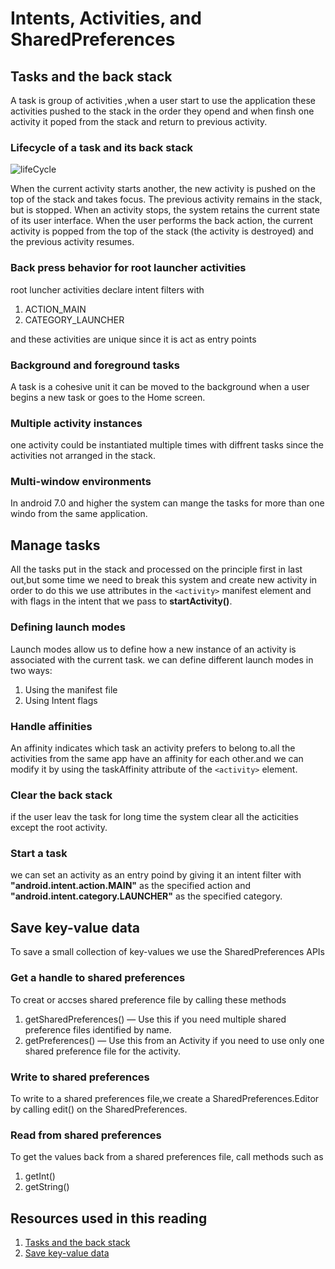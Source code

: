 # Intents, Activities, and SharedPreferences

## Tasks and the back stack

A task is group of activities ,when a user start to use the application these activities pushed to the stack in the order they opend and when finsh one activity it poped from the stack and return to previous activity.

### Lifecycle of a task and its back stack

![lifeCycle](https://developer.android.com/images/fundamentals/diagram_backstack.png)

When the current activity starts another, the new activity is pushed on the top of the stack and takes focus. The previous activity remains in the stack, but is stopped. When an activity stops, the system retains the current state of its user interface. When the user performs the back action, the current activity is popped from the top of the stack (the activity is destroyed) and the previous activity resumes.

### Back press behavior for root launcher activities

root luncher activities declare intent filters with

1. ACTION_MAIN
2. CATEGORY_LAUNCHER

and these activities are unique since it is act as entry points

### Background and foreground tasks

A task is a cohesive unit it can be moved to the background when a user begins a new task or goes to the Home screen.

### Multiple activity instances

one activity could be instantiated multiple times with diffrent tasks since the activities not arranged in the stack.

### Multi-window environments

In android 7.0 and higher the system can mange the tasks for more than one windo from the same application.

## Manage tasks

All the tasks put in the stack and processed on the principle first in last out,but some time we need to break this system and create new activity in order to do this we use  attributes in the `<activity>` manifest element and with flags in the intent that we pass to **startActivity()**.

### Defining launch modes

Launch modes allow us to define how a new instance of an activity is associated with the current task. we can define different launch modes in two ways:

1. Using the manifest file
2. Using Intent flags

### Handle affinities

An affinity indicates which task an activity prefers to belong to.all the activities from the same app have an affinity for each other.and we can modify it by using the taskAffinity attribute of the `<activity>` element.

### Clear the back stack

if the user leav the task for long time the system clear all the acticities except the root activity.

### Start a task

we can set an activity as an entry poind by giving it an intent filter with **"android.intent.action.MAIN"** as the specified action and **"android.intent.category.LAUNCHER"** as the specified category.

## Save key-value data

To save a small collection of key-values we use the SharedPreferences APIs

### Get a handle to shared preferences

To creat or accses shared preference file by calling these methods

1. getSharedPreferences() — Use this if you need multiple shared preference files identified by name.
2. getPreferences() — Use this from an Activity if you need to use only one shared preference file for the activity.

### Write to shared preferences

To write to a shared preferences file,we create a SharedPreferences.Editor by calling edit() on the SharedPreferences.

### Read from shared preferences

To get the values back from a shared preferences file, call methods such as

1. getInt()
2. getString()

## Resources used in this reading

1. [Tasks and the back stack](https://developer.android.com/guide/components/activities/tasks-and-back-stack#life-cycle)
2. [Save key-value data](https://developer.android.com/training/data-storage/shared-preferences)
